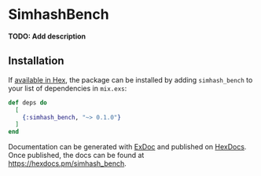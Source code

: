 # SimhashBench

**TODO: Add description**

## Installation

If [available in Hex](https://hex.pm/docs/publish), the package can be installed
by adding `simhash_bench` to your list of dependencies in `mix.exs`:

```elixir
def deps do
  [
    {:simhash_bench, "~> 0.1.0"}
  ]
end
```

Documentation can be generated with [ExDoc](https://github.com/elixir-lang/ex_doc)
and published on [HexDocs](https://hexdocs.pm). Once published, the docs can
be found at <https://hexdocs.pm/simhash_bench>.

